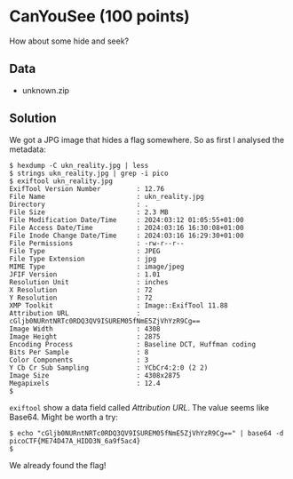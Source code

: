 # CanYouSee (100 points)
How about some hide and seek?

## Data
* unknown.zip

## Solution
We got a JPG image that hides a flag somewhere. So as first I analysed the metadata:
```
$ hexdump -C ukn_reality.jpg | less
$ strings ukn_reality.jpg | grep -i pico
$ exiftool ukn_reality.jpg
ExifTool Version Number         : 12.76
File Name                       : ukn_reality.jpg
Directory                       : .
File Size                       : 2.3 MB
File Modification Date/Time     : 2024:03:12 01:05:55+01:00
File Access Date/Time           : 2024:03:16 16:30:08+01:00
File Inode Change Date/Time     : 2024:03:16 16:29:30+01:00
File Permissions                : -rw-r--r--
File Type                       : JPEG
File Type Extension             : jpg
MIME Type                       : image/jpeg
JFIF Version                    : 1.01
Resolution Unit                 : inches
X Resolution                    : 72
Y Resolution                    : 72
XMP Toolkit                     : Image::ExifTool 11.88
Attribution URL                 : cGljb0NURntNRTc0RDQ3QV9ISUREM05fNmE5ZjVhYzR9Cg==
Image Width                     : 4308
Image Height                    : 2875
Encoding Process                : Baseline DCT, Huffman coding
Bits Per Sample                 : 8
Color Components                : 3
Y Cb Cr Sub Sampling            : YCbCr4:2:0 (2 2)
Image Size                      : 4308x2875
Megapixels                      : 12.4
$
```

`exiftool` show a data field called _Attribution URL_. The value seems like Base64. Might be worth a try:
```
$ echo "cGljb0NURntNRTc0RDQ3QV9ISUREM05fNmE5ZjVhYzR9Cg==" | base64 -d
picoCTF{ME74D47A_HIDD3N_6a9f5ac4}
$
```

We already found the flag!
